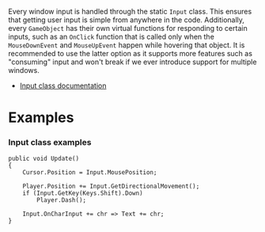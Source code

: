 Every window input is handled through the static `Input` class. This ensures that getting user input is simple from anywhere in the code. Additionally, every `GameObject` has their own virtual functions for responding to certain inputs, such as an `OnClick` function that is called only when the `MouseDownEvent` and `MouseUpEvent` happen while hovering that object. It is recommended to use the latter option as it supports more features such as "consuming" input and won't break if we ever introduce support for multiple windows.

- [Input class documentation](Input)

# Examples

### Input class examples

```
public void Update()
{
	Cursor.Position = Input.MousePosition;
	
	Player.Position += Input.GetDirectionalMovement();
	if (Input.GetKey(Keys.Shift).Down)
		Player.Dash();
	
	Input.OnCharInput += chr => Text += chr;
}
```